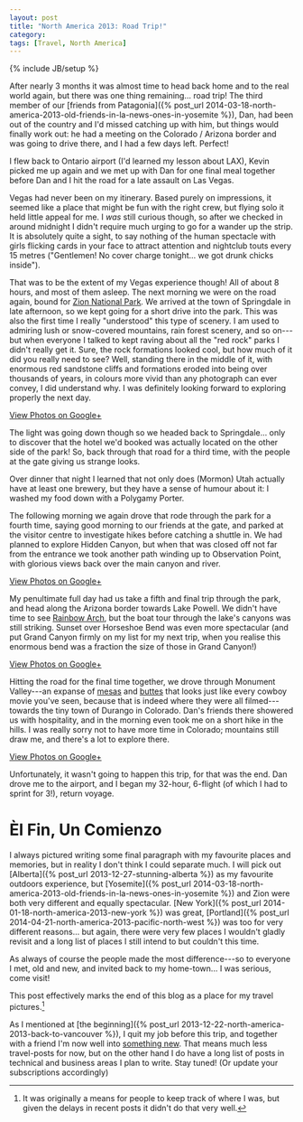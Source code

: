 ```yaml
---
layout: post
title: "North America 2013: Road Trip!"
category: 
tags: [Travel, North America]
---
```

{% include JB/setup %}

After nearly 3 months it was almost time to head back home and to the
real world again, but there was one thing remaining... road trip!  The
third member of our
[friends from Patagonia]({% post_url 2014-03-18-north-america-2013-old-friends-in-la-news-ones-in-yosemite %}),
Dan, had been out of the country and I'd missed catching up with him,
but things would finally work out: he had a meeting on the Colorado /
Arizona border and was going to drive there, and I had a few days
left.  Perfect!

I flew back to Ontario airport (I'd learned my lesson about LAX),
Kevin picked me up again and we met up with Dan for one final meal
together before Dan and I hit the road for a late assault on Las
Vegas.

Vegas had never been on my itinerary.  Based purely on impressions, it
seemed like a place that might be fun with the right crew, but flying
solo it held little appeal for me.  I *was* still curious though, so
after we checked in around midnight I didn't require much urging to go
for a wander up the strip.  It is absolutely quite a sight, to say
nothing of the human spectacle with girls flicking cards in your face
to attract attention and nightclub touts every 15 metres ("Gentlemen!
No cover charge tonight...  we got drunk chicks inside").

That was to be the extent of my Vegas experience though!  All of about
8 hours, and most of them asleep.  The next morning we were on the
road again, bound for
[Zion National Park](http://www.nps.gov/zion/index.htm).  We arrived
at the town of Springdale in late afternoon, so we kept going for a
short drive into the park.  This was also the first time I really
"understood" this type of scenery.  I am used to admiring lush or
snow-covered mountains, rain forest scenery, and so on---but when
everyone I talked to kept raving about all the "red rock" parks I
didn't really get it.  Sure, the rock formations looked cool, but how
much of it did you really need to see?  Well, standing there in the
middle of it, with enormous red sandstone cliffs and formations eroded
into being over thousands of years, in colours more vivid than any
photograph can ever convey, I did understand why.  I was definitely
looking forward to exploring properly the next day.

<div data-album="5939648559097999441" class="gallery"><a href="https://plus.google.com/photos/110262280296887306226/albums/5939648559097999441">View Photos on Google+</a></div>

The light was going down though so we headed back to
Springdale... only to discover that the hotel we'd booked was
actually located on the other side of the park!  So, back through that
road for a third time, with the people at the gate giving us strange
looks.

Over dinner that night I learned that not only does (Mormon) Utah
actually have at least one brewery, but they have a sense of humour
about it: I washed my food down with a Polygamy Porter.

The following morning we again drove that rode through the park for a
fourth time, saying good morning to our friends at the gate, and
parked at the visitor centre to investigate hikes before catching a
shuttle in.  We had planned to explore Hidden Canyon, but when that
was closed off not far from the entrance we took another path winding
up to Observation Point, with glorious views back over the main canyon
and river.

<div data-album="5939649756003185457" class="gallery"><a href="https://plus.google.com/photos/110262280296887306226/albums/5939649756003185457">View Photos on Google+</a></div>

My penultimate full day had us take a fifth and final trip through the
park, and head along the Arizona border towards Lake Powell.  We
didn't have time to see
[Rainbow Arch](https://www.google.com.au/search?q=rainbow+arch+lake+powell&tbm=isch),
but the boat tour through the lake's canyons was still striking.
Sunset over Horseshoe Bend was even more spectacular (and put Grand
Canyon firmly on my list for my next trip, when you realise this
enormous bend was a fraction the size of those in Grand Canyon!)

<div data-album="5939662298179398481" class="gallery"><a href="https://plus.google.com/photos/110262280296887306226/albums/5939662298179398481">View Photos on Google+</a></div>

Hitting the road for the final time together, we drove through
Monument Valley---an expanse of
[mesas](https://en.wikipedia.org/wiki/Mesa) and
[buttes](https://en.wikipedia.org/wiki/Butte) that looks just like
every cowboy movie you've seen, because that is indeed where they were
all filmed---towards the tiny town of Durango in Colorado.  Dan's
friends there showered us with hospitality, and in the morning even
took me on a short hike in the hills.  I was really sorry not to have
more time in Colorado; mountains still draw me, and there's a lot to
explore there.

<div data-album="5941617699303541009" class="gallery"><a href="https://plus.google.com/photos/110262280296887306226/albums/5941617699303541009">View Photos on Google+</a></div>

Unfortunately, it wasn't going to happen this trip, for that was the
end.  Dan drove me to the airport, and I began my 32-hour, 6-flight
(of which I had to sprint for 3!), return voyage.

# Èl Fin, Un Comienzo

I always pictured writing some final paragraph with my favourite
places and memories, but in reality I don't think I could separate
much.  I will pick out
[Alberta]({% post_url 2013-12-27-stunning-alberta %})
as my favourite outdoors experience, but
[Yosemite]({% post_url 2014-03-18-north-america-2013-old-friends-in-la-news-ones-in-yosemite %})
and Zion were both very different and equally spectacular.
[New York]({% post_url 2014-01-18-north-america-2013-new-york %})
was great, [Portland]({% post_url 2014-04-21-north-america-2013-pacific-north-west %})
was too for very different reasons... but again, there were very few
places I wouldn't gladly revisit and a long list of places I still
intend to but couldn't this time.

As always of course the people made the most difference---so to
everyone I met, old and new, and invited back to my home-town... I was
serious, come visit!

This post effectively marks the end of this blog as a place for my
travel pictures.[^1]

As I mentioned at
[the beginning]({% post_url 2013-12-22-north-america-2013-back-to-vancouver %}),
I quit my job before this trip, and together with a friend I'm now
well into [something new](http://www.condense.com.au).  That means
much less travel-posts for now, but on the other hand I do have a long
list of posts in technical and business areas I plan to write.  Stay
tuned!  (Or update your subscriptions accordingly)

[^1]: It was originally a means for people to keep track of where I
    was, but given the delays in recent posts it didn't do that very well.
